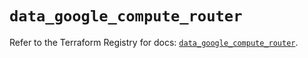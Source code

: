 # `data_google_compute_router`

Refer to the Terraform Registry for docs: [`data_google_compute_router`](https://registry.terraform.io/providers/hashicorp/google/5.19.0/docs/data-sources/compute_router).
